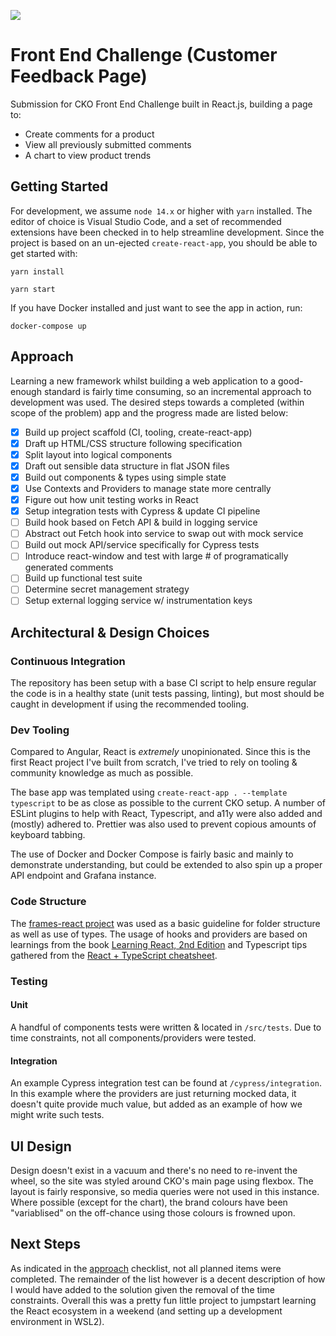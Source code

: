 ![](https://github.com/akz08/cko-fec/workflows/CI/badge.svg)

# Front End Challenge (Customer Feedback Page)

Submission for CKO Front End Challenge built in React.js, building a page to:

- Create comments for a product
- View all previously submitted comments
- A chart to view product trends

## Getting Started

For development, we assume `node 14.x` or higher with `yarn` installed. The editor of choice is Visual Studio Code, and a set of recommended extensions have been checked in to help streamline development. Since the project is based on an un-ejected `create-react-app`, you should be able to get started with:

`yarn install`

`yarn start`

If you have Docker installed and just want to see the app in action, run:

`docker-compose up`

## Approach

Learning a new framework whilst building a web application to a good-enough standard is fairly time consuming, so an incremental approach to development was used. The desired steps towards a completed (within scope of the problem) app and the progress made are listed below:

- [x] Build up project scaffold (CI, tooling, create-react-app)
- [x] Draft up HTML/CSS structure following specification
- [x] Split layout into logical components
- [x] Draft out sensible data structure in flat JSON files
- [x] Build out components & types using simple state
- [x] Use Contexts and Providers to manage state more centrally
- [x] Figure out how unit testing works in React
- [x] Setup integration tests with Cypress & update CI pipeline
- [ ] Build hook based on Fetch API & build in logging service
- [ ] Abstract out Fetch hook into service to swap out with mock service
- [ ] Build out mock API/service specifically for Cypress tests
- [ ] Introduce react-window and test with large # of programatically generated comments
- [ ] Build up functional test suite
- [ ] Determine secret management strategy
- [ ] Setup external logging service w/ instrumentation keys

## Architectural & Design Choices

### Continuous Integration

The repository has been setup with a base CI script to help ensure regular the code is in a healthy state (unit tests passing, linting), but most should be caught in development if using the recommended tooling.

### Dev Tooling

Compared to Angular, React is _extremely_ unopinionated. Since this is the first React project I've built from scratch, I've tried to rely on tooling & community knowledge as much as possible.

The base app was templated using `create-react-app . --template typescript` to be as close as possible to the current CKO setup. A number of ESLint plugins to help with React, Typescript, and a11y were also added and (mostly) adhered to. Prettier was also used to prevent copious amounts of keyboard tabbing.

The use of Docker and Docker Compose is fairly basic and mainly to demonstrate understanding, but could be extended to also spin up a proper API endpoint and Grafana instance.

### Code Structure

The [frames-react project](https://github.com/checkout/frames-react) was used as a basic guideline for folder structure as well as use of types. The usage of hooks and providers are based on learnings from the book [Learning React, 2nd Edition](https://github.com/MoonHighway/learning-react) and Typescript tips gathered from the [React + TypeScript cheatsheet](https://github.com/typescript-cheatsheets/react).

### Testing

#### Unit

A handful of components tests were written & located in `/src/tests`. Due to time constraints, not all components/providers were tested.

#### Integration

An example Cypress integration test can be found at `/cypress/integration`. In this example where the providers are just returning mocked data, it doesn't quite provide much value, but added as an example of how we might write such tests.

## UI Design

Design doesn't exist in a vacuum and there's no need to re-invent the wheel, so the site was styled around CKO's main page using flexbox. The layout is fairly responsive, so media queries were not used in this instance. Where possible (except for the chart), the brand colours have been "variablised" on the off-chance using those colours is frowned upon.

## Next Steps

As indicated in the [approach](#approach) checklist, not all planned items were completed. The remainder of the list however is a decent description of how I would have added to the solution given the removal of the time constraints. Overall this was a pretty fun little project to jumpstart learning the React ecosystem in a weekend (and setting up a development environment in WSL2).

